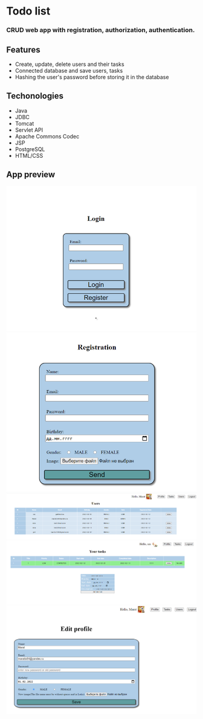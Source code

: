 # Todo list
### CRUD web app with registration, authorization, authentication. ###
## Features ##
* Create, update, delete users and their tasks
* Connected database and save users, tasks
* Hashing the user's password before storing it in the database
## Techonologies ##
* Java
* JDBC
* Tomcat
* Servlet API
* Apache Commons Codec
* JSP
* PostgreSQL
* HTML/CSS
## App preview
![Alt text](/screenshots/login.png?raw=true)
![Alt text](/screenshots/registration.png?raw=true)
![Alt text](/screenshots/users.png?raw=true)
![Alt text](/screenshots/tasks.png?raw=true)
![Alt text](/screenshots/profile.png?raw=true)
